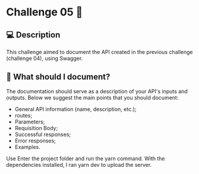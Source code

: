 # Challenge 05 🚀

## 💻 Description
This challenge aimed to document the API created in the previous challenge (challenge 04), using Swagger.

## 📝 What should I document?
The documentation should serve as a description of your API's inputs and outputs. Below we suggest the main points that you should document:

- General API information (name, description, etc.);
- routes;
- Parameters;
- Requisition Body;
- Successful responses;
- Error responses;
- Examples.


Use
Enter the project folder and run the yarn command. With the dependencies installed, I ran yarn dev to upload the server.


